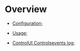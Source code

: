 # Overview

* [Configuration](./config.md);

* [Usage](./usage.md);

* [ControlUI Controlsevents log](control.md);